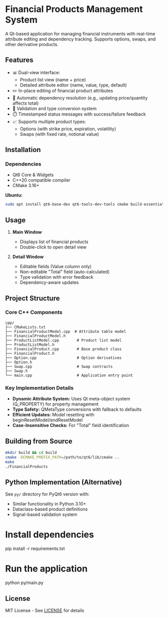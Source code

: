 # Financial Products Management System

A Qt-based application for managing financial instruments with real-time attribute editing and dependency tracking. Supports options, swaps, and other derivative products.

## Features

- 📊 Dual-view interface:
  - Product list view (name + price)
  - Detailed attribute editor (name, value, type, default)
- ✏️ In-place editing of financial product attributes
- 🔄 Automatic dependency resolution (e.g., updating price/quantity affects total)
- 🚦 Validation and type conversion system
- ⏱️ Timestamped status messages with success/failure feedback
- 📈 Supports multiple product types:
  - Options (with strike price, expiration, volatility)
  - Swaps (with fixed rate, notional value)

## Installation

### Dependencies
- Qt6 Core & Widgets
- C++20 compatible compiler
- CMake 3.16+

**Ubuntu:**
```bash
sudo apt install qt6-base-dev qt6-tools-dev-tools cmake build-essential
```

## Usage

1. **Main Window**
   - Displays list of financial products
   - Double-click to open detail view

2. **Detail Window**
   - Editable fields (Value column only)
   - Non-editable "Total" field (auto-calculated)
   - Type validation with error feedback
   - Dependency-aware updates

## Project Structure

### Core C++ Components
```
cpp/
├── CMakeLists.txt
├── FinancialProductModel.cpp  # Attribute table model
├── FinancialProductModel.h
├── ProductListModel.cpp        # Product list model
├── ProductListModel.h
├── FinancialProduct.cpp        # Base product class
├── FinancialProduct.h
├── Option.cpp                  # Option derivatives
├── Option.h
├── Swap.cpp                    # Swap contracts
├── Swap.h
└── main.cpp                    # Application entry point
```

### Key Implementation Details
- **Dynamic Attribute System:** Uses Qt meta-object system (Q_PROPERTY) for property management
- **Type Safety:** QMetaType conversions with fallback to defaults
- **Efficient Updates:** Model resetting with beginResetModel/endResetModel
- **Case-Insensitive Checks:** For "Total" field identification

## Building from Source

```bash
mkdir build && cd build
cmake -DCMAKE_PREFIX_PATH=/path/to/qt6/lib/cmake ..
make
./FinancialProducts
```

## Python Implementation (Alternative)

See `py/` directory for PyQt6 version with:
- Similar functionality in Python 3.10+
- Dataclass-based product definitions
- Signal-based validation system

# Install dependencies
pip install -r requirements.txt

# Run the application
python py/main.py

## License
MIT License - See [LICENSE](LICENSE) for details

